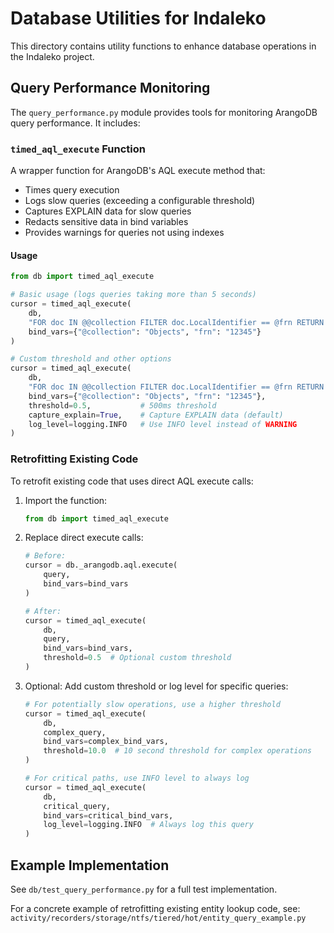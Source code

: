 # Database Utilities for Indaleko

This directory contains utility functions to enhance database operations in the Indaleko project.

## Query Performance Monitoring

The `query_performance.py` module provides tools for monitoring ArangoDB query performance. It includes:

### `timed_aql_execute` Function

A wrapper function for ArangoDB's AQL execute method that:

- Times query execution
- Logs slow queries (exceeding a configurable threshold)
- Captures EXPLAIN data for slow queries
- Redacts sensitive data in bind variables
- Provides warnings for queries not using indexes

#### Usage

```python
from db import timed_aql_execute

# Basic usage (logs queries taking more than 5 seconds)
cursor = timed_aql_execute(
    db,
    "FOR doc IN @@collection FILTER doc.LocalIdentifier == @frn RETURN doc",
    bind_vars={"@collection": "Objects", "frn": "12345"}
)

# Custom threshold and other options
cursor = timed_aql_execute(
    db,
    "FOR doc IN @@collection FILTER doc.LocalIdentifier == @frn RETURN doc",
    bind_vars={"@collection": "Objects", "frn": "12345"},
    threshold=0.5,           # 500ms threshold
    capture_explain=True,    # Capture EXPLAIN data (default)
    log_level=logging.INFO   # Use INFO level instead of WARNING
)
```

### Retrofitting Existing Code

To retrofit existing code that uses direct AQL execute calls:

1. Import the function:
   ```python
   from db import timed_aql_execute
   ```

2. Replace direct execute calls:
   ```python
   # Before:
   cursor = db._arangodb.aql.execute(
       query,
       bind_vars=bind_vars
   )

   # After:
   cursor = timed_aql_execute(
       db,
       query,
       bind_vars=bind_vars,
       threshold=0.5  # Optional custom threshold
   )
   ```

3. Optional: Add custom threshold or log level for specific queries:
   ```python
   # For potentially slow operations, use a higher threshold
   cursor = timed_aql_execute(
       db,
       complex_query,
       bind_vars=complex_bind_vars,
       threshold=10.0  # 10 second threshold for complex operations
   )

   # For critical paths, use INFO level to always log
   cursor = timed_aql_execute(
       db,
       critical_query,
       bind_vars=critical_bind_vars,
       log_level=logging.INFO  # Always log this query
   )
   ```

## Example Implementation

See `db/test_query_performance.py` for a full test implementation.

For a concrete example of retrofitting existing entity lookup code, see:
`activity/recorders/storage/ntfs/tiered/hot/entity_query_example.py`
